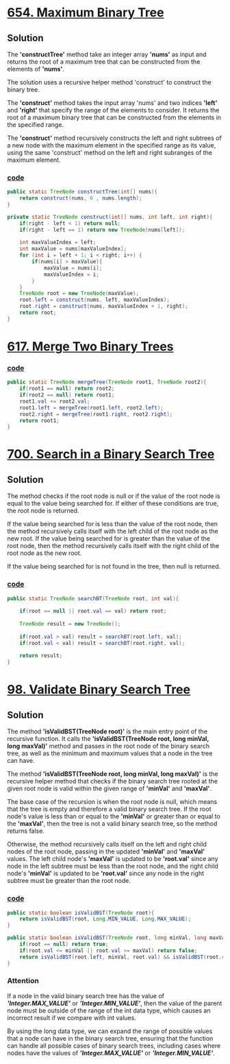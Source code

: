 # [654. Maximum Binary Tree](https://leetcode.com/problems/maximum-binary-tree/)

## Solution
The **'constructTree'** method take an integer array **'nums'** as input and returns
the root of a maximum tree that can be constructed from the elements
of **'nums'**.

The solution uses a recursive helper method 'construct' to construct the binary tree.

The **'construct'** method takes the input array 'nums' and two indices
**'left'** and **'right'** that specify the range of the elements to consider.
It returns the root of a maximum binary tree that can be constructed from the elements in the specified range.

The **'construct'** method recursively constructs the left and right subtrees
of a new node with the maximum element in the specified range as its
value, using the same 'construct' method on the left and right subranges
of the maximum element.

### [code](../../src/main/java/day16_20/Day20T654MaximumBinaryTree.java)
```java
public static TreeNode constructTree(int[] nums){
    return construct(nums, 0 , nums.length);
}

private static TreeNode construct(int[] nums, int left, int right){
    if(right - left < 1) return null;
    if(right - left == 1) return new TreeNode(nums[left]);
    
    int maxValueIndex = left;
    int maxValue = nums[maxValueIndex];
    for (int i = left + 1; i < right; i++) {
        if(nums[i] > maxValue){
            maxValue = nums[i];
            maxValueIndex = i;
        }
    }
    TreeNode root = new TreeNode(maxValue);
    root.left = construct(nums, left, maxValueIndex);
    root.right = construct(nums, maxValueIndex + 1, right);
    return root;
}
```

# [617. Merge Two Binary Trees](https://leetcode.com/problems/merge-two-binary-trees/)

### [code](../../src/main/java/day16_20/Day20T617MergeTwoBinaryTrees.java)

```java
public static TreeNode mergeTree(TreeNode root1, TreeNode root2){
    if(root1 == null) return root2;
    if(root2 == null) return root1;
    root1.val += root2.val;
    root1.left = mergeTree(root1.left, root2.left);
    root2.right = mergeTree(root1.right, root2.right);
    return root1;
}
```

# [700. Search in a Binary Search Tree](https://leetcode.com/problems/search-in-a-binary-search-tree/)

## Solution

The method checks if the root node is null or if the value of the root node is equal to the value being searched for. If either of these conditions are true, the root node is returned.

If the value being searched for is less than the value of the root node, then the method recursively calls itself with the left child of the root node as the new root. If the value being searched for is greater than the value of the root node, then the method recursively calls itself with the right child of the root node as the new root.

If the value being searched for is not found in the tree, then null is returned.
### [code](../../src/main/java/day16_20/Day20T700SearchInABinarySearchTree.java)
```java
public static TreeNode searchBT(TreeNode root, int val){
    
    if(root == null || root.val == val) return root;
    
    TreeNode result = new TreeNode();
    
    if(root.val > val) result = searchBT(root.left, val);
    if(root.val < val) result = searchBT(root.right, val);
    
    return result;
}
```

# [98. Validate Binary Search Tree](https://leetcode.com/problems/validate-binary-search-tree/)

## Solution
The method **'isValidBST(TreeNode root)'** is the main entry point of the 
recursive function. It calls the **'isValidBST(TreeNode root, 
long minVal, long maxVal)'** method and passes in the root node of the 
binary search tree, as well as the minimum and maximum values that 
a node in the tree can have.

The method **'isValidBST(TreeNode root, long minVal, long maxVal)'** is 
the recursive helper method that checks if the binary 
search tree rooted at the given root node is valid within the given 
range of **'minVal'** and **'maxVal'**.

The base case of the recursion is when the root node is null, which 
means that the tree is empty and therefore a valid binary search tree. 
If the root node's value is less than or equal to the **'minVal'** or greater 
than or equal to the **'maxVal'**, then the tree is not a valid binary 
search tree, so the method returns false.

Otherwise, the method recursively calls itself on the left and right 
child nodes of the root node, passing in the updated **'minVal'** and
**'maxVal'** values. The left child node's **'maxVal'** is updated to be 
**'root.val'** since any node in the left subtree must be less than 
the root node, and the right child node's **'minVal'** is updated to be 
**'root.val'** since any node in the right subtree must be greater than 
the root node.


### [code](../../src/main/java/day16_20/Day20T98ValidateBinarySearchTree.java)
```java
public static boolean isValidBST(TreeNode root){
    return isValidBST(root, Long.MIN_VALUE, Long.MAX_VALUE);
}

public static boolean isValidBST(TreeNode root, long minVal, long maxVal){
    if(root == null) return true;
    if(root.val <= minVal || root.val >= maxVal) return false;
    return isValidBST(root.left, minVal, root.val) && isValidBST(root.right, root.val, maxVal);
}
```

### Attention
If a node in the valid binary search tree has the value of **_'Integer.MAX_VALUE'_** or 
_**'Integer.MIN_VALUE'**_, then the value of the parent node must be outside
of the range of the int data type, which causes an incorrect 
result if we compare with int values.

By using the long data type, we can expand the range of possible values that a node can have in the 
binary search tree, ensuring that the function can handle all 
possible cases of binary search trees, including cases where nodes 
have the values of _**'Integer.MAX_VALUE'**_ or _**'Integer.MIN_VALUE'**._